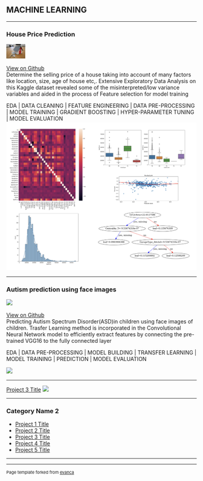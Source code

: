 
## MACHINE LEARNING

___
 
### House Price Prediction
<img src="https://github.com/SathyapriyaSubramaniam/priya.github.io/blob/main/images/tierra-mallorca-rgJ1J8SDEAY-unsplash.jpg?raw=true" width="50"/>

[View on Github](https://github.com/SathyapriyaSubramaniam/House-Price-Prediction-Kaggle-competition/blob/71047fde3a1e3d21816d196dd64af27b89e5d653/eda-feature-engg-for-beginners-house-price.ipynb)<br>
Determine the selling price of a house taking into account of many factors like location, size, age of house etc,. Extensive Exploratory Data Analysis on this Kaggle dataset revealed some of the misinterpreted/low variance variables and aided in the process of Feature selection for model training

EDA | DATA CLEANING | FEATURE ENGINEERING | DATA PRE-PROCESSING | MODEL TRAINING | GRADIENT BOOSTING | HYPER-PARAMETER TUNING | MODEL EVALUATION 
<img src="https://github.com/SathyapriyaSubramaniam/priya.github.io/blob/main/images/housepricecollagess.png?raw=true" width="1300"/>                                                                                                                          

---

### Autism prediction using face images

<img src="https://github.com/SathyapriyaSubramaniam/SathyapriyaSubramaniam.github.io/blob/main/images/peter-burdon-C2zX9DEVSDs-unsplash.jpg?raw=true" width="200"/>

[View on Github](https://github.com/SathyapriyaSubramaniam/Autism-prediction-using-face-images.git)<br>
Predicting Autism Spectrum Disorder(ASD)in children using face images of children. Trasfer Learning method is incorporated in the Convolutional Neural Network model to efficiently extract features by connecting the pre-trained VGG16 to the fully connected layer

EDA | DATA PRE-PROCESSING | MODEL BUILDING | TRANSFER LEARNING | MODEL TRAINING | PREDICTION | MODEL EVALUATION

<img src="https://github.com/SathyapriyaSubramaniam/SathyapriyaSubramaniam.github.io/blob/main/images/autism_kaggle_collage_ss.png?raw=true" width="1300"/>


---
[Project 3 Title](http://example.com/)
<img src="images/dummy_thumbnail.jpg?raw=true"/>

---

### Category Name 2

- [Project 1 Title](http://example.com/)
- [Project 2 Title](http://example.com/)
- [Project 3 Title](http://example.com/)
- [Project 4 Title](http://example.com/)
- [Project 5 Title](http://example.com/)

---




---
<p style="font-size:11px">Page template forked from <a href="https://github.com/evanca/quick-portfolio">evanca</a></p>
<!-- Remove above link if you don't want to attibute -->
